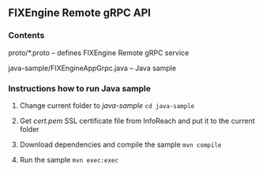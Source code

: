 ## FIXEngine Remote gRPC API

### Contents

proto/*.proto &ndash; defines FIXEngine Remote gRPC service

java-sample/FIXEngineAppGrpc.java &ndash; Java sample

### Instructions how to run Java sample

1. Change current folder to _java-sample_
`cd java-sample`

2. Get _cert.pem_ SSL certificate file from InfoReach and put it to the current folder

3. Download dependencies and compile the sample
`mvn compile`

4. Run the sample
`mvn exec:exec`
